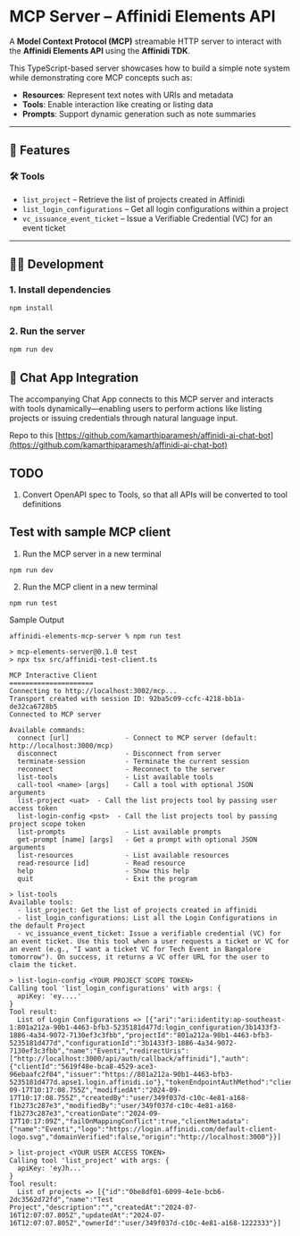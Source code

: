 # MCP Server – Affinidi Elements API

A **Model Context Protocol (MCP)** streamable HTTP server to interact with the **Affinidi Elements API** using the **Affinidi TDK**.

This TypeScript-based server showcases how to build a simple note system while demonstrating core MCP concepts such as:

- **Resources**: Represent text notes with URIs and metadata
- **Tools**: Enable interaction like creating or listing data
- **Prompts**: Support dynamic generation such as note summaries

---

## 🚀 Features

### 🛠️ Tools

- `list_project` – Retrieve the list of projects created in Affinidi
- `list_login_configurations` – Get all login configurations within a project
- `vc_issuance_event_ticket` – Issue a Verifiable Credential (VC) for an event ticket

---

## 🧑‍💻 Development

### 1. Install dependencies

```bash
npm install
```

### 2. Run the server

```bash
npm run dev
```

## 💬 Chat App Integration

The accompanying Chat App connects to this MCP server and interacts with tools dynamically—enabling users to perform actions like listing projects or issuing credentials through natural language input.

Repo to this [https://github.com/kamarthiparamesh/affinidi-ai-chat-bot](https://github.com/kamarthiparamesh/affinidi-ai-chat-bot)

## TODO

1. Convert OpenAPI spec to Tools, so that all APIs will be converted to tool definitions

## Test with sample MCP client

1. Run the MCP server in a new terminal

```
npm run dev
```

2. Run the MCP client in a new terminal

```
npm run test
```

Sample Output

```
affinidi-elements-mcp-server % npm run test

> mcp-elements-server@0.1.0 test
> npx tsx src/affinidi-test-client.ts

MCP Interactive Client
=====================
Connecting to http://localhost:3002/mcp...
Transport created with session ID: 92ba5c09-ccfc-4218-bb1a-de32ca6728b5
Connected to MCP server

Available commands:
  connect [url]              - Connect to MCP server (default: http://localhost:3000/mcp)
  disconnect                 - Disconnect from server
  terminate-session          - Terminate the current session
  reconnect                  - Reconnect to the server
  list-tools                 - List available tools
  call-tool <name> [args]    - Call a tool with optional JSON arguments
  list-project <uat>  - Call the list projects tool by passing user access token
  list-login-config <pst>  - Call the list projects tool by passing project scope token
  list-prompts               - List available prompts
  get-prompt [name] [args]   - Get a prompt with optional JSON arguments
  list-resources             - List available resources
  read-resource [id]         - Read resource
  help                       - Show this help
  quit                       - Exit the program

> list-tools
Available tools:
  - list_project: Get the list of projects created in affinidi
  - list_login_configurations: List all the Login Configurations in the default Project
  - vc_issuance_event_ticket: Issue a verifiable credential (VC) for an event ticket. Use this tool when a user requests a ticket or VC for an event (e.g., "I want a ticket VC for Tech Event in Bangalore tomorrow"). On success, it returns a VC offer URL for the user to claim the ticket.

> list-login-config <YOUR PROJECT SCOPE TOKEN>
Calling tool 'list_login_configurations' with args: {
  apiKey: 'ey....'
}
Tool result:
  List of Login Configurations => [{"ari":"ari:identity:ap-southeast-1:801a212a-90b1-4463-bfb3-5235181d477d:login_configuration/3b1433f3-1886-4a34-9072-7130ef3c3fbb","projectId":"801a212a-90b1-4463-bfb3-5235181d477d","configurationId":"3b1433f3-1886-4a34-9072-7130ef3c3fbb","name":"Eventi","redirectUris":["http://localhost:3000/api/auth/callback/affinidi"],"auth":{"clientId":"5619f48e-bca8-4529-ace3-96ebaafc2f04","issuer":"https://801a212a-90b1-4463-bfb3-5235181d477d.apse1.login.affinidi.io"},"tokenEndpointAuthMethod":"client_secret_post","description":"description#733123","createdAt":"2024-09-17T10:17:08.755Z","modifiedAt":"2024-09-17T10:17:08.755Z","createdBy":"user/349f037d-c10c-4e81-a168-f1b273c287e3","modifiedBy":"user/349f037d-c10c-4e81-a168-f1b273c287e3","creationDate":"2024-09-17T10:17:09Z","failOnMappingConflict":true,"clientMetadata":{"name":"Eventi","logo":"https://login.affinidi.com/default-client-logo.svg","domainVerified":false,"origin":"http://localhost:3000"}}]

> list-project <YOUR USER ACCESS TOKEN>
Calling tool 'list_project' with args: {
  apiKey: 'eyJh...'
}
Tool result:
  List of projects => [{"id":"0be8df01-6099-4e1e-bcb6-2dc3562d72fd","name":"Test Project","description":"","createdAt":"2024-07-16T12:07:07.805Z","updatedAt":"2024-07-16T12:07:07.805Z","ownerId":"user/349f037d-c10c-4e81-a168-1222333"}]
```
